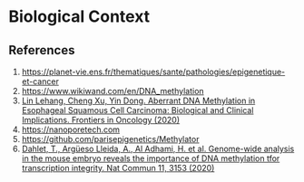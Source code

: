# Biological Context


## References

1. https://planet-vie.ens.fr/thematiques/sante/pathologies/epigenetique-et-cancer
2. https://www.wikiwand.com/en/DNA_methylation
3. [Lin Lehang, Cheng Xu, Yin Dong.
Aberrant DNA Methylation in Esophageal Squamous Cell Carcinoma:
Biological and Clinical Implications. Frontiers in Oncology (2020)](https://www.frontiersin.org/journals/oncology/articles/10.3389/fonc.2020.549850/full)
4. https://nanoporetech.com
5. https://github.com/parisepigenetics/Methylator
6. [Dahlet, T., Argüeso Lleida, A., Al Adhami, H. et al. Genome-wide
analysis in the mouse embryo reveals the importance of DNA methylation
tfor transcription integrity. Nat Commun 11, 3153 (2020)](https://www.nature.com/articles/s41467-020-16919-w)
